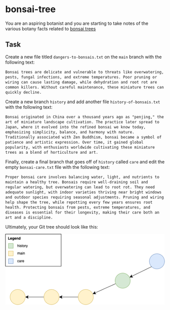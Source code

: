 # bonsai-tree

You are an aspiring botanist and you are starting to take notes of the various botany facts related to [bonsai trees]()

## Task

Create a new file titled `dangers-to-bonsais.txt` on the `main` branch with the following text:

```text
Bonsai trees are delicate and vulnerable to threats like overwatering, pests, fungal infections, and extreme temperatures. Poor pruning or wiring can cause lasting damage, while dehydration and root rot are common killers. Without careful maintenance, these miniature trees can quickly decline.
```

Create a new branch `history` and add another file `history-of-bonsais.txt` with the following text:

```text
Bonsai originated in China over a thousand years ago as "penjing," the art of miniature landscape cultivation. The practice later spread to Japan, where it evolved into the refined bonsai we know today, emphasizing simplicity, balance, and harmony with nature. Traditionally associated with Zen Buddhism, bonsai became a symbol of patience and artistic expression. Over time, it gained global popularity, with enthusiasts worldwide cultivating these miniature trees as a blend of horticulture and art.
```

Finally, create a final branch that goes off of `history` called `care` and edit the empty `bonsai-care.txt` file with the following text:

```text
Proper bonsai care involves balancing water, light, and nutrients to maintain a healthy tree. Bonsais require well-draining soil and regular watering, but overwatering can lead to root rot. They need adequate sunlight, with indoor varieties thriving near bright windows and outdoor species requiring seasonal adjustments. Pruning and wiring help shape the tree, while repotting every few years ensures root health. Protecting bonsais from pests, extreme temperatures, and diseases is essential for their longevity, making their care both an art and a discipline.
```

Ultimately, your Git tree should look like this:

![Expected tree](./res/expected-tree.png)

